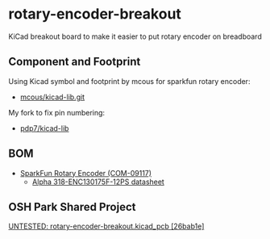 # rotary-encoder-breakout
KiCad breakout board to make it easier to put rotary encoder on breadboard

## Component and Footprint
Using Kicad symbol and footprint by mcous for sparkfun rotary encoder:
  * [mcous/kicad-lib.git](https://github.com/mcous/kicad-lib.git)
  
My fork to fix pin numbering:
  * [pdp7/kicad-lib](https://github.com/pdp7/kicad-lib/commit/36de727494769ff7976e6e47b9910f64e73ca28c)

## BOM
* [SparkFun Rotary Encoder (COM-09117)](https://www.sparkfun.com/products/9117)
  * [Alpha 318-ENC130175F-12PS datasheet](http://www.sparkfun.com/datasheets/Components/TW-700198.pdf)

## OSH Park Shared Project
[UNTESTED: rotary-encoder-breakout.kicad_pcb [26bab1e]](https://oshpark.com/projects/xJAaIWyv)
